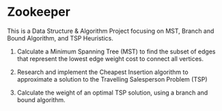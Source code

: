 # Zookeeper
This is a Data Structure &amp; Algorithm Project focusing on MST, Branch and Bound Algorithm, and TSP Heuristics.

1. Calculate a Minimum Spanning Tree (MST) to find the subset of edges that represent the lowest edge weight cost to connect all vertices.

2. Research and implement the Cheapest Insertion algorithm to approximate a solution to the Travelling Salesperson Problem (TSP)

3. Calculate the weight of an optimal TSP solution, using a branch and bound algorithm.
